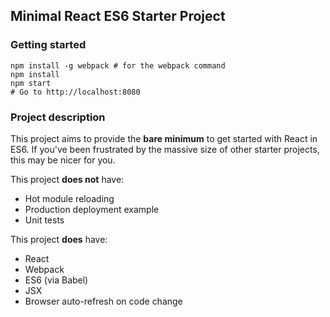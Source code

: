 ## Minimal React ES6 Starter Project

### Getting started

```ShellSession
npm install -g webpack # for the webpack command
npm install
npm start
# Go to http://localhost:8080
```

### Project description

This project aims to provide the **bare minimum** to get started with React in ES6.
If you've been frustrated by the massive size of other starter projects, this may
be nicer for you.  

This project **does not** have:

 * Hot module reloading
 * Production deployment example
 * Unit tests

This project **does** have:

 * React
 * Webpack
 * ES6 (via Babel)
 * JSX
 * Browser auto-refresh on code change
